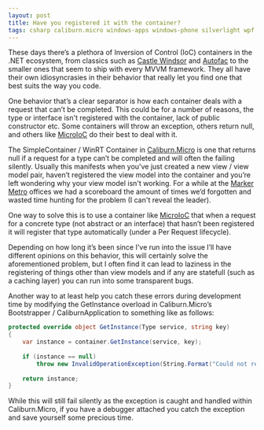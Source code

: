 ```yaml
---
layout: post
title: Have you registered it with the container?
tags: csharp caliburn.micro windows-apps windows-phone silverlight wpf
---
```


These days there’s a plethora of Inversion of Control (IoC) containers in the .NET ecosystem, from classics such as [Castle Windsor][castle] and [Autofac][autofac] to the smaller ones that seem to ship with every MVVM framework. They all have their own idiosyncrasies in their behavior that really let you find one that best suits the way you code.

One behavior that’s a clear separator is how each container deals with a request that can’t be completed. This could be for a number of reasons, the type or interface isn't registered with the container, lack of public constructor etc. Some containers will throw an exception, others return null, and others like [MicroIoC][microioc] do their best to deal with it.

The SimpleContainer / WinRT Container in [Caliburn.Micro][caliburn] is one that returns null if a request for a type can’t be completed and will often the failing silently. Usually this manifests when you've just created a new view / view model pair, haven’t registered the view model into the container and you’re left wondering why your view model isn't working. For a while at the [Marker Metro][mm] offices we had a scoreboard the amount of times we’d forgotten and wasted time hunting for the problem (I can't reveal the leader).

One way to solve this is to use a container like [MicroIoC][microioc] that when a request for a concrete type (not abstract or an interface) that hasn’t been registered it will register that type automatically (under a Per Request lifecycle).

Depending on how long it’s been since I've run into the issue I’ll have different opinions on this behavior, this will certainly solve the aforementioned problem, but I often find it can lead to laziness in the registering of things other than view models and if any are statefull (such as a caching layer) you can run into some transparent bugs.

Another way to at least help you catch these errors during development time by modifying the GetInstance overload in Caliburn.Micro’s Bootstrapper / CaliburnApplication to something like as follows:

``` csharp
protected override object GetInstance(Type service, string key)
{
    var instance = container.GetInstance(service, key);
 
    if (instance == null)
        throw new InvalidOperationException(String.Format("Could not resolve type {0}", service));
 
    return instance;
}
```


While this will still fail silently as the exception is caught and handled within Caliburn.Micro, if you have a debugger attached you catch the exception and save yourself some precious time.

[castle]: http://www.castleproject.org/projects/windsor/
[autofac]: https://code.google.com/p/autofac/
[microioc]:https://github.com/PeteGoo/MicroIoc/
[caliburn]: https://microioc.codeplex.com/
[mm]: http://www.markermetro.com/
